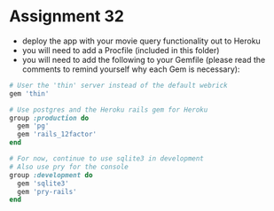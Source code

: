 # Assignment 32
* deploy the app with your movie query functionality out to Heroku
* you will need to add a Procfile (included in this folder)
* you will need to add the following to your Gemfile (please read the comments to remind yourself why each Gem is necessary):


```ruby
# User the 'thin' server instead of the default webrick
gem 'thin'

# Use postgres and the Heroku rails gem for Heroku
group :production do
  gem 'pg'
  gem 'rails_12factor'
end

# For now, continue to use sqlite3 in development
# Also use pry for the console
group :development do
  gem 'sqlite3'
  gem 'pry-rails'
end
```
